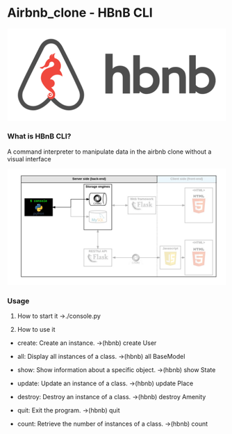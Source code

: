 # Airbnb_clone - HBnB CLI

![hbnb](./assets/hbnb.png)

### What is HBnB CLI?

A command interpreter to manipulate data in the airbnb clone without a visual interface

![hbnb cli](./assets/815046647d23428a14ca.png)

### Usage
1. How to start it
    ->./console.py

2. How to use it

* create: Create an instance.
    ->(hbnb) create User

* all: Display all instances of a class.
    ->(hbnb) all BaseModel

* show: Show information about a specific object.
    ->(hbnb) show State <unique id>

* update: Update an instance of a class.
    ->(hbnb) update Place <unique id> <attribute name> <attribute value>

* destroy: Destroy an instance of a class.
    ->(hbnb) destroy Amenity <unique id>

* quit: Exit the program.
    ->(hbnb) quit

* count: Retrieve the number of instances of a class.
	->(hbnb) count
